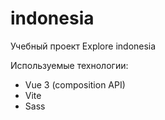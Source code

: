 # indonesia

Учебный проект Explore indonesia

Используемые технологии:
- Vue 3 (composition API)
- Vite
- Sass
